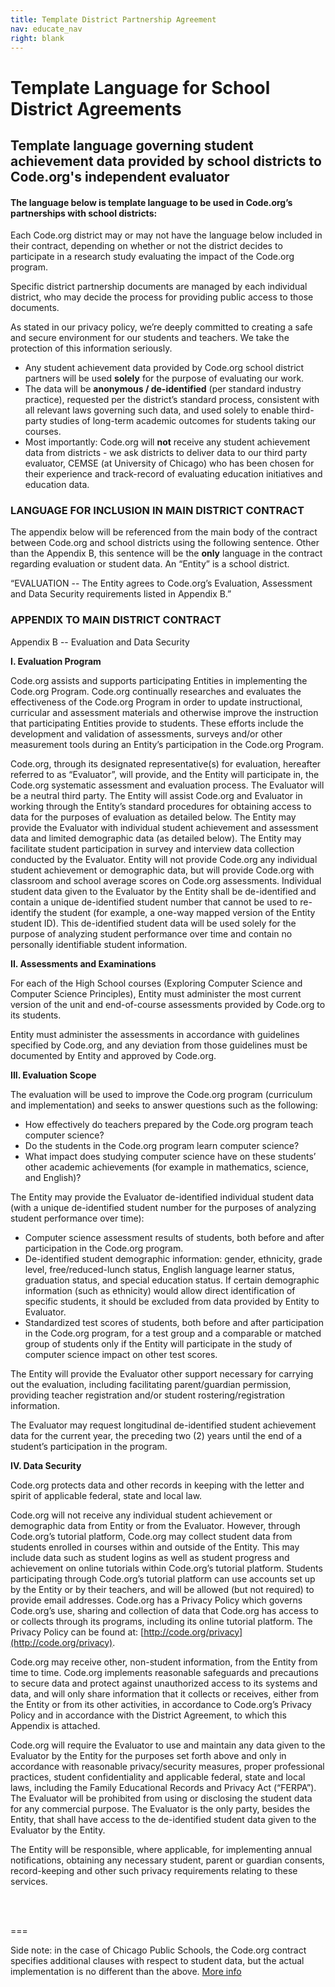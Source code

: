 ```yaml
---
title: Template District Partnership Agreement
nav: educate_nav
right: blank
---
```

# Template Language for School District Agreements

## Template language governing student achievement data provided by school districts to Code.org's independent evaluator

#### The language below is template language to be used in Code.org’s partnerships with school districts:

Each Code.org district may or may not have the language below included in their contract, depending on whether or not the district decides to participate in a research study evaluating the impact of the Code.org program.

Specific district partnership documents are managed by each individual district, who may decide the process for providing public access to those documents.

As stated in our privacy policy, we’re deeply committed to creating a safe and secure environment for our students and teachers. We take the protection of this information seriously.

- Any student achievement data provided by Code.org school district partners will be used **solely** for the purpose of evaluating our work.
- The data will be **anonymous / de-identified** (per standard industry practice), requested per the district’s standard process, consistent  with all relevant laws governing such data, and used solely to enable third-party studies of long-term academic outcomes for students taking our courses.
- Most importantly: Code.org will **not** receive any student achievement data from districts  - we ask districts to deliver data to our third party evaluator, CEMSE (at University of Chicago) who has been chosen for their experience and track-record of evaluating education initiatives and education data.

### LANGUAGE FOR INCLUSION IN MAIN DISTRICT CONTRACT

The appendix below will be referenced from the main body of the contract between Code.org and school districts using the following sentence. Other than the Appendix B, this sentence will be the **only** language in the contract regarding evaluation or student data. An “Entity” is a school district.

“EVALUATION -- The Entity agrees to Code.org’s Evaluation, Assessment and Data Security requirements listed in Appendix B.”

### APPENDIX TO MAIN DISTRICT CONTRACT

Appendix B -- Evaluation and Data Security

**I. Evaluation Program**

Code.org assists and supports participating Entities in implementing the Code.org Program. Code.org continually researches and evaluates the effectiveness of the Code.org Program in order to update instructional, curricular and assessment materials and otherwise improve the instruction that participating Entities provide to students. These efforts include the development and validation of assessments, surveys and/or other measurement tools during an Entity’s participation in the Code.org Program.

Code.org, through its designated representative(s) for evaluation, hereafter referred to as “Evaluator”, will provide, and the Entity will participate in, the Code.org systematic assessment and evaluation process. The Evaluator will be a neutral third party. The Entity will assist Code.org and Evaluator in working through the Entity’s standard procedures for obtaining access to data for the purposes of evaluation as detailed below. The Entity may provide the Evaluator with individual student achievement and assessment data and limited demographic data (as detailed below). The Entity may facilitate student participation in survey and interview data collection conducted by the Evaluator. Entity will not provide Code.org any individual student achievement or demographic data, but will provide Code.org with classroom and school average scores on Code.org assessments. Individual student data given to the Evaluator by the Entity shall be de-identified and contain a unique de-identified student number that cannot be used to re-identify the student (for example, a one-way mapped version of the Entity student ID). This de-identified student data will be used solely for the purpose of analyzing student performance over time and contain no personally identifiable student information. 

**II. Assessments and Examinations**

For each of the High School courses (Exploring Computer Science and Computer Science Principles), Entity must administer the most current version of the unit and end-of-course assessments provided by Code.org to its students.
 
Entity must administer the assessments in accordance with guidelines specified by Code.org, and any deviation from those guidelines must be documented by Entity and approved by Code.org.

**III. Evaluation Scope**

The evaluation will be used to improve the Code.org program (curriculum and implementation) and seeks to answer questions such as the following: 

- How effectively do teachers prepared by the Code.org program teach computer science?
- Do the students in the Code.org program learn computer science?
- What impact does studying computer science have on these students’ other academic achievements (for example in mathematics, science, and English)?


The Entity may provide the Evaluator de-identified individual student data (with a unique de-identified student number for the purposes of analyzing student performance over time):

- Computer science assessment results of students, both before and after participation in the Code.org program.
- De-identified student demographic information: gender, ethnicity, grade level, free/reduced-lunch status, English language learner status, graduation status, and special education status. If certain demographic information (such as ethnicity) would allow direct identification of specific students, it should be excluded from data provided by Entity to Evaluator.
- Standardized test scores of students, both before and after participation in the Code.org program, for a test group and a comparable or matched group of students only if the Entity will participate in the study of computer science impact on other test scores.

The Entity will provide the Evaluator other support necessary for carrying out the evaluation, including facilitating parent/guardian permission, providing teacher registration and/or student rostering/registration information.

The Evaluator may request longitudinal de-identified student achievement data for the current year, the preceding two (2) years until the end of a student’s participation in the program.

**IV. Data Security**

Code.org protects data and other records in keeping with the letter and spirit of applicable federal, state and local law. 

Code.org will not receive any individual student achievement or demographic data from Entity or from the Evaluator. However, through Code.org’s tutorial platform, Code.org may collect student data from students enrolled in courses within and outside of the Entity. This may include data such as student logins as well as student progress and achievement on online tutorials within Code.org’s tutorial platform. Students participating through Code.org’s tutorial platform can use accounts set up by the Entity or by their teachers, and will be allowed (but not required) to provide email addresses. Code.org has a Privacy Policy which governs Code.org’s use, sharing and collection of data that Code.org has access to or collects through its programs, including its online tutorial platform. The Privacy Policy can be found at: [http://code.org/privacy](http://code.org/privacy).

Code.org may receive other, non-student information, from the Entity from time to time. Code.org implements reasonable safeguards and precautions to secure data and protect against unauthorized access to its systems and data, and will only share information that it collects or receives, either from the Entity or from its other activities, in accordance to Code.org’s Privacy Policy and in accordance with the District Agreement, to which this Appendix is attached. 

Code.org will require the Evaluator to use and maintain any data given to the Evaluator by the Entity for the purposes set forth above and only in accordance with reasonable privacy/security measures, proper professional practices, student confidentiality and applicable federal, state and local laws, including the Family Educational Records and Privacy Act (“FERPA”). The Evaluator will be prohibited from using or disclosing the student data for any commercial purpose. The Evaluator is the only party, besides the Entity, that shall have access to the de-identified student data given to the Evaluator by the Entity.

The Entity will be responsible, where applicable, for implementing annual notifications, obtaining any necessary student, parent or guardian consents, record-keeping and other such privacy requirements relating to these services.


</br></br>

===

Side note: in the case of Chicago Public Schools, the Code.org contract specifies additional clauses with respect to student data, but the actual implementation is no different than the above. [More info](/educate/cpscontract)
